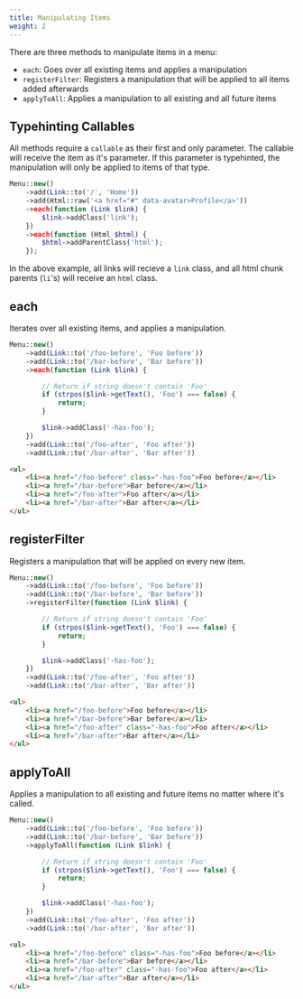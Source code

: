 ```yaml
---
title: Manipulating Items
weight: 2
---
```


There are three methods to manipulate items in a menu:

- `each`: Goes over all existing items and applies a manipulation
- `registerFilter`: Registers a manipulation that will be applied to all items added afterwards
- `applyToAll`: Applies a manipulation to all existing and all future items

## Typehinting Callables

All methods require a `callable` as their first and only parameter. The callable will receive the item as it's parameter. If this parameter is typehinted, the manipulation will only be applied to items of that type.

```php
Menu::new()
    ->add(Link::to('/', 'Home'))
    ->add(Html::raw('<a href="#" data-avatar>Profile</a>'))
    ->each(function (Link $link) {
        $link->addClass('link');
    })
    ->each(function (Html $html) {
        $html->addParentClass('html');
    });
```

In the above example, all links will recieve a `link` class, and all html chunk parents (`li`'s) will receive an `html` class.

## each

Iterates over all existing items, and applies a manipulation.

```php
Menu::new()
    ->add(Link::to('/foo-before', 'Foo before'))
    ->add(Link::to('/bar-before', 'Bar before'))
    ->each(function (Link $link) {

        // Return if string doesn't contain 'Foo'
        if (strpos($link->getText(), 'Foo') === false) {
            return;
        }

        $link->addClass('-has-foo');
    })
    ->add(Link::to('/foo-after', 'Foo after'))
    ->add(Link::to('/bar-after', 'Bar after'))
```

```html
<ul>
    <li><a href="/foo-before" class="-has-foo">Foo before</a></li>
    <li><a href="/bar-before">Bar before</a></li>
    <li><a href="/foo-after">Foo after</a></li>
    <li><a href="/bar-after">Bar after</a></li>
</ul>
```

## registerFilter

Registers a manipulation that will be applied on every new item.

```php
Menu::new()
    ->add(Link::to('/foo-before', 'Foo before'))
    ->add(Link::to('/bar-before', 'Bar before'))
    ->registerFilter(function (Link $link) {

        // Return if string doesn't contain 'Foo'
        if (strpos($link->getText(), 'Foo') === false) {
            return;
        }

        $link->addClass('-has-foo');
    })
    ->add(Link::to('/foo-after', 'Foo after'))
    ->add(Link::to('/bar-after', 'Bar after'))
```

```html
<ul>
    <li><a href="/foo-before">Foo before</a></li>
    <li><a href="/bar-before">Bar before</a></li>
    <li><a href="/foo-after" class="-has-foo">Foo after</a></li>
    <li><a href="/bar-after">Bar after</a></li>
</ul>
```

## applyToAll

Applies a manipulation to all existing and future items no matter where it's called.

```php
Menu::new()
    ->add(Link::to('/foo-before', 'Foo before'))
    ->add(Link::to('/bar-before', 'Bar before'))
    ->applyToAll(function (Link $link) {

        // Return if string doesn't contain 'Foo'
        if (strpos($link->getText(), 'Foo') === false) {
            return;
        }

        $link->addClass('-has-foo');
    })
    ->add(Link::to('/foo-after', 'Foo after'))
    ->add(Link::to('/bar-after', 'Bar after'))
```

```html
<ul>
    <li><a href="/foo-before" class="-has-foo">Foo before</a></li>
    <li><a href="/bar-before">Bar before</a></li>
    <li><a href="/foo-after" class="-has-foo">Foo after</a></li>
    <li><a href="/bar-after">Bar after</a></li>
</ul>
```
